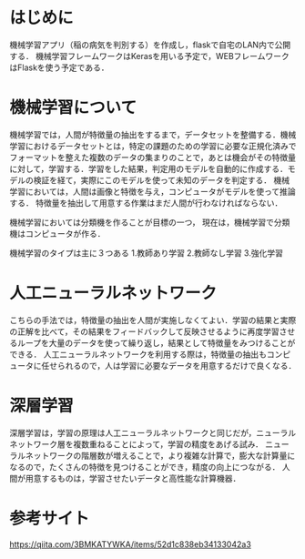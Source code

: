# はじめに
機械学習アプリ（稲の病気を判別する）を作成し，flaskで自宅のLAN内で公開する．
機械学習フレームワークはKerasを用いる予定で，WEBフレームワークはFlaskを使う予定である．


# 機械学習について
機械学習では，人間が特徴量の抽出をするまで，データセットを整備する．機械学習におけるデータセットとは，特定の課題のための学習に必要な正規化済みでフォーマットを整えた複数のデータの集まりのことで，あとは機会がその特徴量に対して，学習する．学習をした結果，判定用のモデルを自動的に作成する．モデルの検証を経て，実際にこのモデルを使って未知のデータを判定する．
機械学習においては，人間は画像と特徴を与え，コンピュータがモデルを使って推論する．
特徴量を抽出して用意する作業はまだ人間が行わなければならない．

機械学習においては分類機を作ることが目標の一つ，
現在は，機械学習で分類機はコンピュータが作る．

機械学習のタイプは主に３つある
1.教師あり学習
2.教師なし学習
3.強化学習


# 人工ニューラルネットワーク
こちらの手法では，特徴量の抽出を人間が実施しなくてよい．学習の結果と実際の正解を比べて，その結果をフィードバックして反映させるように再度学習させるループを大量のデータを使って繰り返し，結果として特徴量をみつけることができる．
人工ニューラルネットワークを利用する際は，特徴量の抽出もコンピュータに任せられるので，人は学習に必要なデータを用意するだけで良くなる．

# 深層学習
深層学習は，学習の原理は人工ニューラルネットワークと同じだが，ニューラルネットワーク層を複数重ねることによって，学習の精度をあげる試み．
ニューラルネットワークの階層数が増えることで，より複雑な計算で，膨大な計算量になるので，たくさんの特徴を見つけることができ，精度の向上につながる．
人間が用意するものは，学習させたいデータと高性能な計算機器．


# 参考サイト
https://qiita.com/3BMKATYWKA/items/52d1c838eb34133042a3